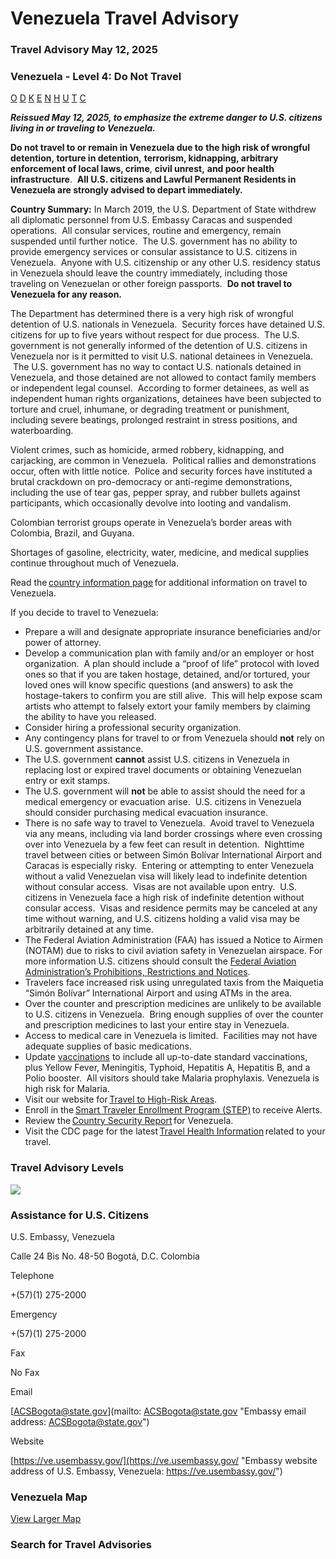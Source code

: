 # Venezuela Travel Advisory

### Travel Advisory May 12, 2025

### Venezuela - Level 4: Do Not Travel

[O](javascript:void(0); "Tool Tip: Other")
[D](javascript:void(0); "Tool Tip: Wrongful Detention")
[K](javascript:void(0); "Tool Tip: Kidnap and Hostage")
[E](javascript:void(0); "Tool Tip: Event")
[N](javascript:void(0); "Tool Tip: Disaster")
[H](javascript:void(0); "Tool Tip: Health")
[U](javascript:void(0); "Tool Tip: Civil Unrest")
[T](javascript:void(0); "Tool Tip: Terrorism")
[C](javascript:void(0); "Tool Tip: Crimes")

***Reissued May 12, 2025, to emphasize the extreme danger to U.S. citizens living in or traveling to Venezuela.***

**Do not travel to or remain in Venezuela due to** **the high risk of wrongful detention, torture in detention,** **terrorism, kidnapping, arbitrary enforcement of local laws, crime**, **civil unrest,** **and poor health infrastructure**.  **All U.S. citizens and Lawful Permanent Residents in Venezuela are strongly advised to depart immediately.**

**Country Summary:** In March 2019, the U.S. Department of State withdrew all diplomatic personnel from U.S. Embassy Caracas and suspended operations.  All consular services, routine and emergency, remain suspended until further notice.  The U.S. government has no ability to provide emergency services or consular assistance to U.S. citizens in Venezuela.  Anyone with U.S. citizenship or any other U.S. residency status in Venezuela should leave the country immediately, including those traveling on Venezuelan or other foreign passports.  **Do not travel to Venezuela for any reason.**

The Department has determined there is a very high risk of wrongful detention of U.S. nationals in Venezuela.  Security forces have detained U.S. citizens for up to five years without respect for due process.  The U.S. government is not generally informed of the detention of U.S. citizens in Venezuela nor is it permitted to visit U.S. national detainees in Venezuela.  The U.S. government has no way to contact U.S. nationals detained in Venezuela, and those detained are not allowed to contact family members or independent legal counsel.  According to former detainees, as well as independent human rights organizations, detainees have been subjected to torture and cruel, inhumane, or degrading treatment or punishment, including severe beatings, prolonged restraint in stress positions, and waterboarding.

Violent crimes, such as homicide, armed robbery, kidnapping, and carjacking, are common in Venezuela.  Political rallies and demonstrations occur, often with little notice.  Police and security forces have instituted a brutal crackdown on pro-democracy or anti-regime demonstrations, including the use of tear gas, pepper spray, and rubber bullets against participants, which occasionally devolve into looting and vandalism.

Colombian terrorist groups operate in Venezuela’s border areas with Colombia, Brazil, and Guyana.

Shortages of gasoline, electricity, water, medicine, and medical supplies continue throughout much of Venezuela.

Read the [country information page](https://travel.state.gov/content/travel/en/international-travel/International-Travel-Country-Information-Pages/Venezuela.html) for additional information on travel to Venezuela.

If you decide to travel to Venezuela:

* Prepare a will and designate appropriate insurance beneficiaries and/or power of attorney.
* Develop a communication plan with family and/or an employer or host organization.  A plan should include a “proof of life” protocol with loved ones so that if you are taken hostage, detained, and/or tortured, your loved ones will know specific questions (and answers) to ask the hostage-takers to confirm you are still alive.  This will help expose scam artists who attempt to falsely extort your family members by claiming the ability to have you released.
* Consider hiring a professional security organization.
* Any contingency plans for travel to or from Venezuela should **not** rely on U.S. government assistance.
* The U.S. government **cannot** assist U.S. citizens in Venezuela in replacing lost or expired travel documents or obtaining Venezuelan entry or exit stamps.
* The U.S. government will **not** be able to assist should the need for a medical emergency or evacuation arise.  U.S. citizens in Venezuela should consider purchasing medical evacuation insurance.
* There is no safe way to travel to Venezuela.  Avoid travel to Venezuela via any means, including via land border crossings where even crossing over into Venezuela by a few feet can result in detention.  Nighttime travel between cities or between Simón Bolívar International Airport and Caracas is especially risky.  Entering or attempting to enter Venezuela without a valid Venezuelan visa will likely lead to indefinite detention without consular access.  Visas are not available upon entry.  U.S. citizens in Venezuela face a high risk of indefinite detention without consular access.  Visas and residence permits may be canceled at any time without warning, and U.S. citizens holding a valid visa may be arbitrarily detained at any time.
* The Federal Aviation Administration (FAA) has issued a Notice to Airmen (NOTAM) due to risks to civil aviation safety in Venezuelan airspace. For more information U.S. citizens should consult the [Federal Aviation Administration’s Prohibitions, Restrictions and Notices](https://www.faa.gov/air_traffic/publications/us_restrictions).
* Travelers face increased risk using unregulated taxis from the Maiquetia “Simón Bolívar” International Airport and using ATMs in the area.
* Over the counter and prescription medicines are unlikely to be available to U.S. citizens in Venezuela.  Bring enough supplies of over the counter and prescription medicines to last your entire stay in Venezuela.
* Access to medical care in Venezuela is limited.  Facilities may not have adequate supplies of basic medications.
* Update [vaccinations](https://wwwnc.cdc.gov/travel/destinations/traveler/none/venezuela) to include all up-to-date standard vaccinations, plus Yellow Fever, Meningitis, Typhoid, Hepatitis A, Hepatitis B, and a Polio booster.  All visitors should take Malaria prophylaxis. Venezuela is high risk for Malaria.
* Visit our website for [Travel to High-Risk Areas](https://travel.state.gov/content/passports/en/go/TraveltoHighRiskAreas.html).
* Enroll in the [Smart Traveler Enrollment Program (STEP)](https://step.state.gov/step/) to receive Alerts.
* Review the [Country Security Report](https://www.osac.gov/Content/Browse/Report?subContentTypes=Country%20Security%20Report) for Venezuela.
* Visit the CDC page for the latest [Travel Health Information](https://wwwnc.cdc.gov/travel/destinations/list) related to your travel.

### Travel Advisory Levels

[![](/content/dam/NEWTravelAssets/images/travel-levelv1.svg)](/content/travel/en/international-travel/before-you-go/about-our-new-products.html "Travel Advisory Levels")

### Assistance for U.S. Citizens

U.S. Embassy, Venezuela

Calle 24 Bis No. 48-50 Bogotá, D.C. Colombia

Telephone

+(57)(1) 275-2000

Emergency

+(57)(1) 275-2000

Fax

No Fax

Email

[ACSBogota@state.gov](mailto: ACSBogota@state.gov "Embassy email address: ACSBogota@state.gov")

Website

[https://ve.usembassy.gov/](https://ve.usembassy.gov/ "Embassy website address of U.S. Embassy, Venezuela: https://ve.usembassy.gov/")

### Venezuela Map

[View Larger Map](https://travelmaps.state.gov/TSGMap/?extent=-78.855861668,-0.974310238,-55.040352961,12.867883944 "Map of Venezuela")



### Search for Travel Advisories